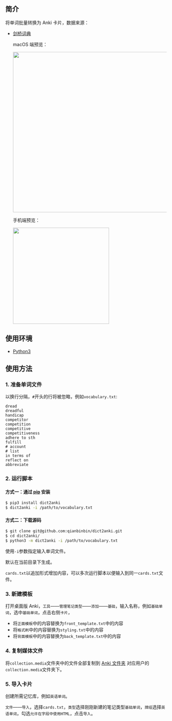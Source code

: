 ## 简介

将单词批量转换为 Anki 卡片，数据来源：

- [剑桥词典](https://dictionary.cambridge.org/zhs/%E8%AF%8D%E5%85%B8/%E8%8B%B1%E8%AF%AD-%E6%B1%89%E8%AF%AD-%E7%AE%80%E4%BD%93/)

  macOS 端预览：

   <img src="https://raw.githubusercontent.com/qianbinbin/dict2anki/master/images/mac-preview.png" width = "500" align=center />

  手机端预览：

   <img src="https://raw.githubusercontent.com/qianbinbin/dict2anki/master/images/mobile-preview.png" width = "300" align=center />

## 使用环境

- [Python3](https://www.python.org/)

## 使用方法

### 1. 准备单词文件

以换行分隔，`#`开头的行将被忽略，例如`vocabulary.txt`:

```
dread
dreadful
handicap
competitor
competition
competitive
competitiveness
adhere to sth
fulfill
# account
# list
in terms of
reflect on
abbreviate
```

### 2. 运行脚本

#### 方式一：通过 [pip](https://pip.pypa.io/en/stable/installing/) 安装

```sh
$ pip3 install dict2anki
$ dict2anki -i /path/to/vocabulary.txt
```

#### 方式二：下载源码

```sh
$ git clone git@github.com:qianbinbin/dict2anki.git
$ cd dict2anki/
$ python3 -m dict2anki -i /path/to/vocabulary.txt
```

使用`-i`参数指定输入单词文件。

默认在当前目录下生成。

`cards.txt`以追加形式增加内容，可以多次运行脚本以便输入到同一`cards.txt`文件。

### 3. 新建模板

打开桌面版 Anki，`工具`——`管理笔记类型`——`添加`——`基础`，输入名称，例如`基础单词`，选中`基础单词`，点击右侧`卡片`，

- 将`正面模板`中的内容替换为`front_template.txt`中的内容
- 将`格式刷`中的内容替换为`styling.txt`中的内容
- 将`背面模板`中的内容替换为`back_template.txt`中的内容

### 4. 复制媒体文件

将`collection.media`文件夹中的文件全部复制到 [Anki 文件夹](https://docs.ankiweb.net/#/files?id=file-locations) 对应用户的`collection.media`文件夹下。

### 5. 导入卡片

创建所需记忆库，例如`英语单词`。

`文件`——`导入`，选择`cards.txt`，`类型`选择刚刚新建的笔记类型`基础单词`，`牌组`选择`英语单词`，勾选`允许在字段中使用HTML`，点击`导入`。
